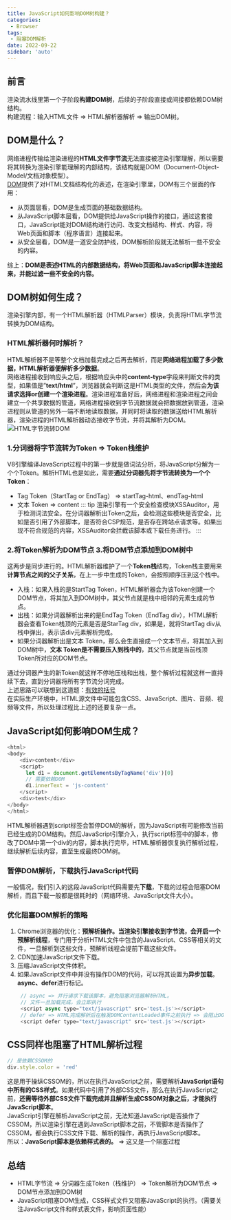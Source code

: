 ```yaml
---
title: JavaScript如何影响DOM树构建？
categories:
 - Browser
tags:
 - 阻塞DOM解析
date: 2022-09-22
sidebar: 'auto'
---
```


## 前言
渲染流水线里第一个子阶段**构建DOM树**，后续的子阶段直接或间接都依赖DOM树结构。<br/>
构建流程：输入HTML文件 => HTML解析器解析 => 输出DOM树。

## DOM是什么？
网络进程传输给渲染进程的**HTML文件字节流**无法直接被渲染引擎理解，所以需要将其转换为渲染引擎能理解的内部结构，该结构就是DOM（Document-Object-Model/文档对象模型）。<br/>
[DOM](https://developer.mozilla.org/zh-CN/docs/Web/API/Document_Object_Model/Introduction)提供了对HTML文档结构化的表述，在渲染引擎里，DOM有三个层面的作用：
* 从页面层看，DOM是生成页面的基础数据结构。
* 从JavaScript脚本层看，DOM提供给JavaScript操作的接口，通过这套接口，JavaScript能对DOM结构进行访问、改变文档结构、样式、内容，将Web页面和脚本（程序语言）连接起来。
* 从安全层看，DOM是一道安全防护线，DOM解析阶段就无法解析一些不安全的内容。

综上：**DOM是表述HTML的内部数据结构，将Web页面和JavaScript脚本连接起来，并能过滤一些不安全的内容。**

## DOM树如何生成？
渲染引擎内部，有一个HTML解析器（HTMLParser）模块，负责将HTML字节流转换为DOM结构。

### HTML解析器何时解析？
HTML解析器不是等整个文档加载完成之后再去解析，而是**网络进程加载了多少数据，HTML解析器便解析多少数据**。<br/>
网络进程接收到响应头之后，根据响应头中的**content-type**字段来判断文件的类型，如果值是”**text/html**”，浏览器就会判断这是HTML类型的文件，然后会**为该请求选择or创建一个渲染进程**。渲染进程准备好后，网络进程和渲染进程之间会建立一个共享数据的管道，网络进程接收到字节流数据就会把数据放到管道，渲染进程则从管道的另外一端不断地读取数据，并同时将读取的数据送给HTML解析器，渲染进程的HTML解析器动态接收字节流，并将其解析为DOM。
![HTML字节流转DOM](https://s2.loli.net/2022/09/22/sSRZjU2hBCl4v7a.png)

### 1.分词器将字节流转为Token => Token栈维护
V8引擎编译JavaScript过程中的第一步就是做词法分析，将JavaScript分解为一个个Token。解析HTML也是如此，需要**通过分词器先将字节流转换为一个个Token**：
* Tag Token（StartTag or EndTag） => startTag-html、endTag-html
* 文本 Token => content
::: tip
渲染引擎有一个安全检查模块XSSAuditor，用于检测词法安全。在分词器解析出Token之后，会检测这些模块是否安全，比如是否引用了外部脚本，是否符合CSP规范，是否存在跨站点请求等。如果出现不符合规范的内容，XSSAuditor会拦截该脚本或下载任务进行。
:::

### 2.将Token解析为DOM节点 3.将DOM节点添加到DOM树中
这两步是同步进行的。HTML解析器维护了一个**Token栈**结构，Token栈主要用来**计算节点之间的父子关系**，在上一步中生成的Token，会按照顺序压到这个栈中。<br/>
* 入栈：如果入栈的是StartTag Token，HTML解析器会为该Token创建一个DOM节点，将其加入到DOM树中，其父节点就是栈中相邻的元素生成的节点。
* 出栈：如果分词器解析出来的是EndTag Token（EndTag div），HTML解析器会查看Token栈顶的元素是否是StarTag div，如果是，就将StartTag div从栈中弹出，表示该div元素解析完成。
* 如果分词器解析出是文本 Token，那么会生直接成一个文本节点，将其加入到DOM树中，**文本 Token是不需要压入到栈中的**，其父节点就是当前栈顶Token所对应的DOM节点。

通过分词器产生的新Token就这样不停地压栈和出栈，整个解析过程就这样一直持续下去，直到分词器将所有字节流分词完成。<br/>
上述思路可以联想到这道题：[有效的括号](../algorithm/leetcode/020.html)<br/>
在实际生产环境中，HTML源文件中可能包含CSS、JavaScript、图片、音频、视频等文件，所以处理过程比上述的还要复杂一点。

## JavaScript如何影响DOM生成？
```js
<html>
<body>
    <div>content</div>
    <script>
      let d1 = document.getElementsByTagName('div')[0]
      // 需要依赖DOM
      d1.innerText = 'js-content'
    </script>
    <div>test</div>
</body>
</html>
```
HTML解析器遇到script标签会暂停DOM的解析，因为JavaScript有可能修改当前已经生成的DOM结构。然后JavaScript引擎介入，执行script标签中的脚本，修改了DOM中第一个div的内容，脚本执行完毕，HTML解析器恢复执行解析过程，继续解析后续内容，直至生成最终DOM树。
### 暂停DOM解析，下载执行JavaScript代码
一般情况，我们引入的这段JavaScript代码需要先**下载**，下载的过程会阻塞DOM解析，而且下载一般都是很耗时的（网络环境、JavaScript文件大小）。<br/>
### 优化阻塞DOM解析的策略
1. Chrome浏览器的优化：**预解析操作。**当渲染引擎接收到字节流，会开启一个**预解析线程**，专门用于分析HTML文件中包含的JavaScript、CSS等相关的文件，一旦解析到这些文件，预解析线程会提前下载这些文件。
2. CDN加速JavaScript文件下载。
3. 压缩JavaScript文件体积。
4. 如果JavaScript文件中并没有操作DOM的代码，可以将其设置为**异步加载**。 **async、defer**进行标记。
   ```js
    // async => 并行请求下载该脚本，避免阻塞浏览器解析HTML。
    // 文件一旦加载完成，会立即执行
    <script async type="text/javascript" src='test.js'></script>
    // defer => HTML完成解析后在触发DOMContentLoaded事件之前执行 => 会阻止DOMContentLoaded事件
    <script defer type="text/javascript" src='test.js'></script>
   ```
## CSS同样也阻塞了HTML解析过程
```js
// 是依赖CSSOM的
div.style.color = 'red'
```
这是用于操纵CSSOM的，所以在执行JavaScript之前，需要解析**JavaScript语句中所有的CSS样式**。如果代码中引用了外部CSS文件，那么在执行JavaScript之前，**还需等待外部CSS文件下载完成并且解析生成CSSOM对象之后，才能执行JavaScript脚本**。<br/>
JavaScript引擎在解析JavaScript之前，无法知道JavaScript是否操作了CSSOM，所以渲染引擎在遇到JavaScript脚本之前，不管脚本是否操作了CSSOM，都会执行CSS文件下载、解析的操作，再执行JavaScript脚本。<br/>
所以：**JavaScript脚本是依赖样式表的。** => 这又是一个阻塞过程
## 总结
* HTML字节流 => 分词器生成Token（栈维护） => Token解析为DOM节点 => DOM节点添加到DOM树
* JavaScript阻塞DOM生成，CSS样式文件又阻塞JavaScript的执行。（需要关注JavaScript文件和样式表文件，影响页面性能）